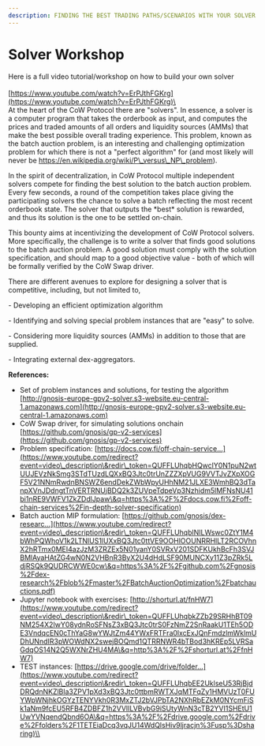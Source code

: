 ```yaml
---
description: FINDING THE BEST TRADING PATHS/SCENARIOS WITH YOUR SOLVER
---
```


# Solver Workshop

Here is a full video tutorial/workshop on how to build your own solver\
\
[https://www.youtube.com/watch?v=ErPJthFGKrg](https://www.youtube.com/watch?v=ErPJthFGKrg)\
\
At the heart of the CoW Protocol there are "solvers". In essence, a solver is a computer program that takes the orderbook as input, and computes the prices and traded amounts of all orders and liquidity sources (AMMs) that make the best possible overall trading experience. This problem, known as the batch auction problem, is an interesting and challenging optimization problem for which there is not a "perfect algorithm" for (and most likely will never be https://en.wikipedia.org/wiki/P\_versus\_NP\_problem).

In the spirit of decentralization, in CoW Protocol multiple independent solvers compete for finding the best solution to the batch auction problem. Every few seconds, a round of the competition takes place giving the participating solvers the chance to solve a batch reflecting the most recent orderbook state. The solver that outputs the \*best\* solution is rewarded, and thus its solution is the one to be settled on-chain.

This bounty aims at incentivizing the development of CoW Protocol solvers. More specifically, the challenge is to write a solver that finds good solutions to the batch auction problem. A good solution must comply with the solution specification, and should map to a good objective value - both of which will be formally verified by the CoW Swap driver.

There are different avenues to explore for designing a solver that is competitive, including, but not limited to,

\- Developing an efficient optimization algorithm

\- Identifying and solving special problem instances that are "easy" to solve.

\- Considering more liquidity sources (AMMs) in addition to those that are supplied.

\- Integrating external dex-aggregators.

**References:**

* Set of problem instances and solutions, for testing the algorithm [http://gnosis-europe-gpv2-solver.s3-website.eu-central-1.amazonaws.com](http://gnosis-europe-gpv2-solver.s3-website.eu-central-1.amazonaws.com)
* CoW Swap driver, for simulating solutions onchain [https://github.com/gnosis/gp-v2-services](https://github.com/gnosis/gp-v2-services)
* Problem specification: [https://docs.cow.fi/off-chain-service...](https://www.youtube.com/redirect?event=video\_description\&redir\_token=QUFFLUhqbHQwclY0N1puN2wtUUJEVzNkSmg3STdTUzdLQXxBQ3Jtc0trUnZZZXpVUG9VVTJvZXpXOGF5V21NNmRwdnBNSWZ6endDekZWbWpyUHhNM21JLXE3WmhBQ3dTanpXVnJDdngtTnVERTRNUjBDQ2k3ZUVpeTdpeVp3Nzhidm5lMFNsNU41bi1nRE9VWFV1ZkZDdlJpaw\&q=https%3A%2F%2Fdocs.cow.fi%2Foff-chain-services%2Fin-depth-solver-specification)
* Batch auction MIP formulation: [https://github.com/gnosis/dex-researc...](https://www.youtube.com/redirect?event=video\_description\&redir\_token=QUFFLUhqblNILWswc0ZtY1M4bWhPQWhoV1k2LTNlUS1lUXxBQ3Jtc0ttVE9OOHlOOUNRRHlLT2RCOVhnX2hRTmx0MEI4azJzM3ZRZEx5N01yanY0SVRxV201SDFKUkhBcFh3SVJBMlAyaHAtZG4wN0N2VHBnR3ByX2U4dHdLSF90MUNCXy11Z3pZRk5LdjRSQk9QUDRCWWE0cw\&q=https%3A%2F%2Fgithub.com%2Fgnosis%2Fdex-research%2Fblob%2Fmaster%2FBatchAuctionOptimization%2Fbatchauctions.pdf)
* Jupyter notebook with exercises: [http://shorturl.at/fnHW7](https://www.youtube.com/redirect?event=video\_description\&redir\_token=QUFFLUhqbkZZb29SRHhBT09NM254X2IwY08ydnRoSFNsZ3xBQ3Jtc0trS0FzNmZ2SnRaakU1TEh5ODE3VndqcEN0cThYaG8wYWJtZm44YWxFRTFra0lxcExJQnFmdzlmWklmUDhUNndIR3pWOWdNX2swejBOQmd1QTRRNWR4bTBod3hKREp5LVRSaGdqOS14N2Q5WXNrZHU4MA\&q=http%3A%2F%2Fshorturl.at%2FfnHW7)
* TEST instances: [https://drive.google.com/drive/folder...](https://www.youtube.com/redirect?event=video\_description\&redir\_token=QUFFLUhqbEE2UklseU53RjBjdDRQdnNKZlBla3ZPV1pXd3xBQ3Jtc0ttbmRWTXJqMTFqZy1HMVUzT0FUYWpWNjhkOGYzTENYVkh0R3MxZTJ2bVJPbTA2NXhRbEZkM0NYcmFiSk1aNm9fcEU5RFB4ZDBFZ1h2VVlILVBvbG9iSUtyWnN3cTB2YVI1SHEtU1UwYVNqendQbnd6OA\&q=https%3A%2F%2Fdrive.google.com%2Fdrive%2Ffolders%2F1TETEiaDcq3vqJU14WdQlsHiv9ljracjn%3Fusp%3Dsharing)\\
